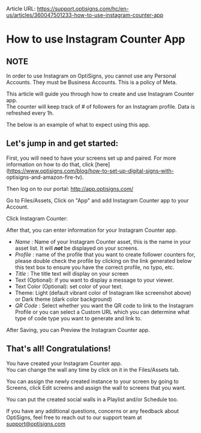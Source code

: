 Article URL: https://support.optisigns.com/hc/en-us/articles/360047501233-how-to-use-instagram-counter-app

# How to use Instagram Counter App

**NOTE**  
---  
In order to use Instagram on OptiSigns, you cannot use any Personal Accounts.
They must be Business Accounts. This is a policy of Meta.  
  
This article will guide you through how to create and use Instagram Counter
app.  
The counter will keep track of # of followers for an Instagram profile. Data
is refreshed every 1h.

The below is an example of what to expect using this app.

## **Let's jump in and get started:**

First, you will need to have your screens set up and paired. For more
information on how to do that, click
[here](https://www.optisigns.com/blog/how-to-set-up-digital-signs-with-
optisigns-and-amazon-fire-tv).

Then log on to our portal: <http://app.optisigns.com/>

Go to Files/Assets, Click on "App" and add Instagram Counter app to your
Account.

Click Instagram Counter:

After that, you can enter information for your Instagram Counter app.

  * _Name_ : Name of your Instagram Counter asset, this is the name in your asset list. It will  _**not**_ be displayed on your screens.
  * _Profile_ : name of the profile that you want to create follower counters for, please double check the profile by clicking on the link generated below this text box to ensure you have the correct profile, no typo, etc.
  * _Title_ : The title text will display on your screen
  * Text (Optional): if you want to display a message to your viewer.
  * Text Color (Optional): set color of your text.
  * Theme: Light (default vibrant color of Instagram like screenshot above) or Dark theme (dark color background)
  * _QR Code_ : Select whether you want the QR code to link to the Instagram Profile or you can select a Custom URL which you can determine what type of code type you want to generate and link to.  

After Saving, you can Preview the Instagram Counter app.  
  

## **That's all! Congratulations!**

You have created your Instagram Counter app.  
You can change the wall any time by click on it in the Files/Assets tab.

You can assign the newly created instance to your screen by going to Screens,
click Edit screens and assign the wall to screens that you want.

You can put the created social walls in a Playlist and/or Schedule too.

If you have any additional questions, concerns or any feedback about
OptiSigns, feel free to reach out to our support team at
[support@optisigns.com](mailto:support@optisigns.com)

